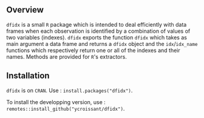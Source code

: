 ## Overview

`dfidx` is a small `R` package which is intended to deal efficiently
with data frames when each observation is identified by a combination
of values of two variables (indexes). `dfidx` exports the function
`dfidx` which takes as main argument a data frame and returns a
`dfidx` object and the `idx`/`idx_name` functions which respectively
return one or all of the indexes and their names. Methods are provided
for `R`'s extractors.

## Installation

`dfidx` is on `CRAN`. Use : `install.packages("dfidx")`.

To install the developping version, use :
`remotes::install_github("ycroissant/dfidx")`.
